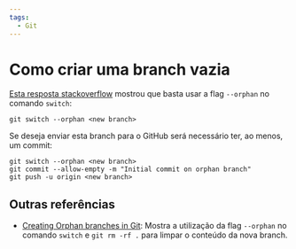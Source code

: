 ```yaml
---
tags:
  - Git
---
```


# Como criar uma branch vazia

[Esta resposta stackoverflow](https://stackoverflow.com/a/34100189/11755155) mostrou que basta usar a flag `--orphan` no comando `switch`:

```
git switch --orphan <new branch>
```

Se deseja enviar esta branch para o GitHub será necessário ter, ao menos, um commit:

```
git switch --orphan <new branch>
git commit --allow-empty -m "Initial commit on orphan branch"
git push -u origin <new branch>
```

## Outras referências

- [Creating Orphan branches in Git](https://medium.com/@salmankhan_27014/creating-orphan-branches-in-git-853eb8f7c9c6): Mostra a utilização da flag `--orphan` no comando `switch` e `git rm -rf .` para limpar o conteúdo da nova branch.
